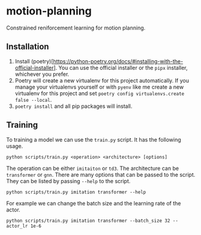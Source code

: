 # motion-planning
Constrained reniforcement learning for motion planning.


## Installation
1. Install (poetry)[https://python-poetry.org/docs/#installing-with-the-official-installer]. You can use the official installer or the `pipx` installer, whichever you prefer. 
2. Poetry will create a new virtualenv for this project automatically. If you manage your virtualenvs yourself or with `pyenv` like me create a new virtualenv for this project and set `poetry config virtualenvs.create false --local`.
3. `poetry install` and all pip packages will install.

## Training
To training a model we can use the `train.py` script. It has the following usage. 
```
python scripts/train.py <operation> <architecture> [options]
```
The operation can be either `imitaiton` or `td3`. The architecture can be `transformer` or `gnn`. There are many options that can be passed to the script. They can be listed by passing `--help` to the script. 
```
python scripts/train.py imitation transformer --help
```
For example we can change the batch size and the learning rate of the actor.
```
python scripts/train.py imitation transformer --batch_size 32 --actor_lr 1e-6
```